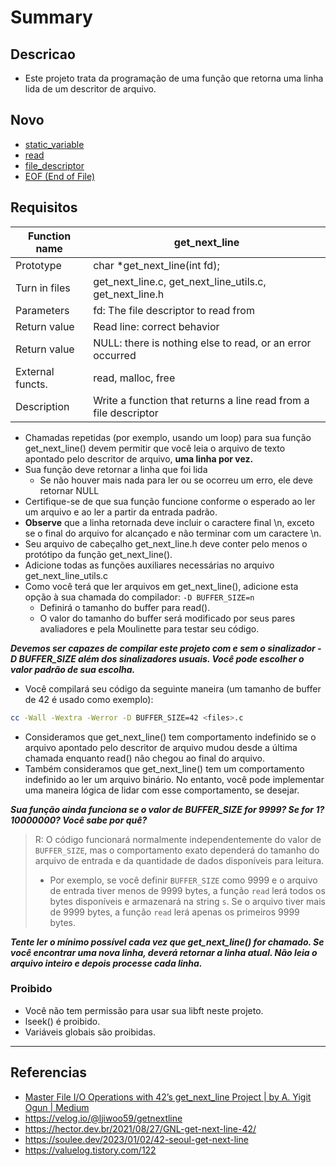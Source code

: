 # Summary

## Descricao
- Este projeto trata da programação de uma função que retorna uma linha lida de um descritor de arquivo.

## Novo
- [static_variable](./static_variable.md)
- [read](./read)
- [file_descriptor](./file_descriptor)
- [EOF (End of File)](./EOF.md)

## Requisitos
Function name | get_next_line
-------------|--------------
Prototype | char \*get_next_line(int fd);
Turn in files | get_next_line.c, get_next_line_utils.c, get_next_line.h 
Parameters | fd: The file descriptor to read from
Return value | Read line: correct behavior 
Return value | NULL: there is nothing else to read, or an error occurred
External functs. | read, malloc, free
Description | Write a function that returns a line read from a file descriptor 

- Chamadas repetidas (por exemplo, usando um loop) para sua função get_next_line() devem permitir que você leia o arquivo de texto apontado pelo descritor de arquivo, **uma linha por vez.**
- Sua função deve retornar a linha que foi lida
  - Se não houver mais nada para ler ou se ocorreu um erro, ele deve retornar NULL
- Certifique-se de que sua função funcione conforme o esperado ao ler um arquivo e ao ler a partir da entrada padrão.
- **Observe** que a linha retornada deve incluir o caractere final \\n, exceto se o final do arquivo for alcançado e não terminar com um caractere \\n.
- Seu arquivo de cabeçalho get_next_line.h deve conter pelo menos o protótipo da função get_next_line().
- Adicione todas as funções auxiliares necessárias no arquivo get_next_line_utils.c
- Como você terá que ler arquivos em get_next_line(), adicione esta opção à sua chamada do compilador: `-D BUFFER_SIZE=n` 
  - Definirá o tamanho do buffer para read().
  - O valor do tamanho do buffer será modificado por seus pares avaliadores e pela Moulinette para testar seu código.
  
***Devemos ser capazes de compilar este projeto com e sem o sinalizador -D BUFFER_SIZE além dos sinalizadores usuais. Você pode escolher o valor padrão de sua escolha.***

- Você compilará seu código da seguinte maneira (um tamanho de buffer de 42 é usado como exemplo):
```sh
cc -Wall -Wextra -Werror -D BUFFER_SIZE=42 <files>.c
```
- Consideramos que get_next_line() tem comportamento indefinido se o arquivo apontado pelo descritor de arquivo mudou desde a última chamada enquanto read() não chegou ao final do arquivo.
- Também consideramos que get_next_line() tem um comportamento indefinido ao ler um arquivo binário. No entanto, você pode implementar uma maneira lógica de lidar com esse comportamento, se desejar.

 ***Sua função ainda funciona se o valor de BUFFER_SIZE for 9999? Se for 1? 10000000? Você sabe por quê?***

>R: O código funcionará normalmente independentemente do valor de `BUFFER_SIZE`, mas o comportamento exato dependerá do tamanho do arquivo de entrada e da quantidade de dados disponíveis para leitura.
>
 > - Por exemplo, se você definir `BUFFER_SIZE` como 9999 e o arquivo de entrada tiver menos de 9999 bytes, a função `read` lerá todos os bytes disponíveis e armazenará na string `s`. Se o arquivo tiver mais de 9999 bytes, a função `read` lerá apenas os primeiros 9999 bytes.

***Tente ler o mínimo possível cada vez que get_next_line() for chamado. Se você encontrar uma nova linha, deverá retornar a linha atual.
					Não leia o arquivo inteiro e depois processe cada linha.***

### Proibido
- Você não tem permissão para usar sua libft neste projeto.
- lseek() é proibido.
- Variáveis globais são proibidas.
---
## Referencias
- [Master File I/O Operations with 42’s get_next_line Project | by A. Yigit Ogun | Medium](https://medium.com/@ayogun/master-file-i-o-operations-with-42s-get-next-line-project-5fb001d1fff5)
- https://velog.io/@ljiwoo59/getnextline
- https://hector.dev.br/2021/08/27/GNL-get-next-line-42/
- https://soulee.dev/2023/01/02/42-seoul-get-next-line
- https://valuelog.tistory.com/122
